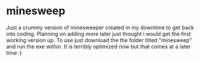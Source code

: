 # minesweep
Just a crummy version of minesweeper created in my downtime to get back into coding.
 Planning on adding more later just thought i would get the first working version up.
 To use just download the the folder titled "minesweep" and run the exe within. It is terribly optimized now but that comes at a later time :)
